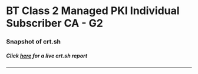 # BT Class 2 Managed PKI Individual Subscriber CA - G2
### Snapshot of crt.sh
##### Click [here](https://crt.sh/?q=37B751F798BFBFDDE60D8F8C6F776161CD6822E9E775F9AB7C5AB7DF0519E4EC) for a live crt.sh report

---
